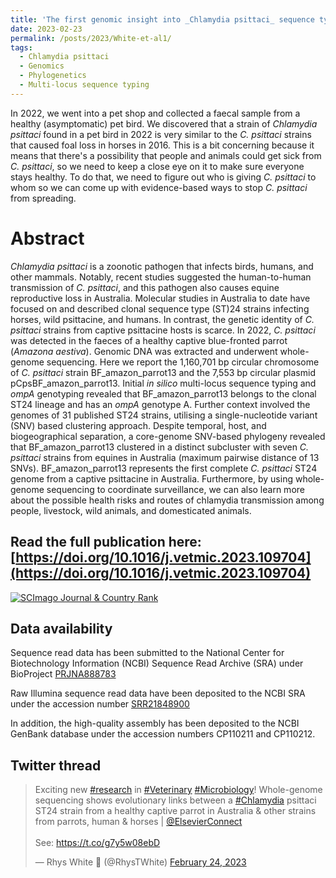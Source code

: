 ```yaml
---
title: 'The first genomic insight into _Chlamydia psittaci_ sequence type (ST)24 from a healthy captive psittacine host in Australia demonstrates evolutionary proximity with strains from psittacine, human, and equine hosts'
date: 2023-02-23
permalink: /posts/2023/White-et-al1/
tags:
  - Chlamydia psittaci
  - Genomics
  - Phylogenetics
  - Multi-locus sequence typing
---
```


In 2022, we went into a pet shop and collected a faecal sample from a healthy (asymptomatic) pet bird. We discovered that a strain of _Chlamydia psittaci_ found in a pet bird in 2022 is very similar to the _C. psittaci_ strains that caused foal loss in horses in 2016. This is a bit concerning because it means that there's a possibility that people and animals could get sick from _C. psittaci_, so we need to keep a close eye on it to make sure everyone stays healthy. To do that, we need to figure out who is giving _C. psittaci_ to whom so we can come up with evidence-based ways to stop _C. psittaci_ from spreading.

Abstract
======
_Chlamydia psittaci_ is a zoonotic pathogen that infects birds, humans, and other mammals. Notably, recent studies suggested the human-to-human transmission of _C. psittaci_, and this pathogen also causes equine reproductive loss in Australia. Molecular studies in Australia to date have focused on and described clonal sequence type (ST)24 strains infecting horses, wild psittacine, and humans. In contrast, the genetic identity of _C. psittaci_ strains from captive psittacine hosts is scarce. In 2022, _C. psittaci_ was detected in the faeces of a healthy captive blue-fronted parrot (_Amazona aestiva_). Genomic DNA was extracted and underwent whole-genome sequencing. Here we report the 1,160,701 bp circular chromosome of _C. psittaci_ strain BF_amazon_parrot13 and the 7,553 bp circular plasmid pCpsBF_amazon_parrot13. Initial _in silico_ multi-locus sequence typing and _ompA_ genotyping revealed that BF_amazon_parrot13 belongs to the clonal ST24 lineage and has an _ompA_ genotype A. Further context involved the genomes of 31 published ST24 strains, utilising a single-nucleotide variant (SNV) based clustering approach. Despite temporal, host, and biogeographical separation, a core-genome SNV-based phylogeny revealed that BF_amazon_parrot13 clustered in a distinct subcluster with seven _C. psittaci_ strains from equines in Australia (maximum pairwise distance of 13 SNVs). BF_amazon_parrot13 represents the first complete _C. psittaci_ ST24 genome from a captive psittacine in Australia. Furthermore, by using whole-genome sequencing to coordinate surveillance, we can also learn more about the possible health risks and routes of chlamydia transmission among people, livestock, wild animals, and domesticated animals.

Read the full publication here: [https://doi.org/10.1016/j.vetmic.2023.109704](https://doi.org/10.1016/j.vetmic.2023.109704)
------

<a href="https://www.scimagojr.com/journalsearch.php?q=21100870279&amp;tip=sid&amp;exact=no" title="SCImago Journal &amp; Country Rank"><img border="0" src="https://www.scimagojr.com/journal_img.php?id=21100870279" alt="SCImago Journal &amp; Country Rank"  /></a>

Data availability
------
Sequence read data has been submitted to the National Center for Biotechnology Information (NCBI) Sequence Read Archive (SRA) under BioProject [PRJNA888783](https://www.ncbi.nlm.nih.gov/bioproject/?term=PRJNA888783)

Raw Illumina sequence read data have been deposited to the NCBI SRA under the accession number [SRR21848900](https://www.ncbi.nlm.nih.gov/sra/?term=PRJNA888783)

In addition, the high-quality assembly has been deposited to the NCBI GenBank database under the accession numbers CP110211 and CP110212.

Twitter thread
------
<blockquote class="twitter-tweet"><p lang="en" dir="ltr">Exciting new <a href="https://twitter.com/hashtag/research?src=hash&amp;ref_src=twsrc%5Etfw">#research</a> in <a href="https://twitter.com/hashtag/Veterinary?src=hash&amp;ref_src=twsrc%5Etfw">#Veterinary</a> <a href="https://twitter.com/hashtag/Microbiology?src=hash&amp;ref_src=twsrc%5Etfw">#Microbiology</a>! Whole-genome sequencing shows evolutionary links between a <a href="https://twitter.com/hashtag/Chlamydia?src=hash&amp;ref_src=twsrc%5Etfw">#Chlamydia</a> psittaci ST24 strain from a healthy captive parrot in Australia &amp; other strains from parrots, human &amp; horses | <a href="https://twitter.com/ElsevierConnect?ref_src=twsrc%5Etfw">@ElsevierConnect</a><br><br>See: <a href="https://t.co/g7y5w08ebD">https://t.co/g7y5w08ebD</a></p>&mdash; Rhys White 🧬 (@RhysTWhite) <a href="https://twitter.com/RhysTWhite/status/1629214721588215808?ref_src=twsrc%5Etfw">February 24, 2023</a></blockquote> <script async src="https://platform.twitter.com/widgets.js" charset="utf-8"></script>
